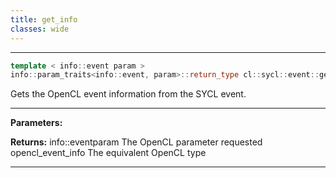 ```yaml
---
title: get_info
classes: wide
---
```



---

```cpp
template < info::event param >
info::param_traits<info::event, param>::return_type cl::sycl::event::get_info() const
```


Gets the OpenCL event information from the SYCL event. 


---
**Parameters:**

**Returns:** info::eventparam The OpenCL parameter requested opencl_event_info<param> The equivalent OpenCL type 

---
